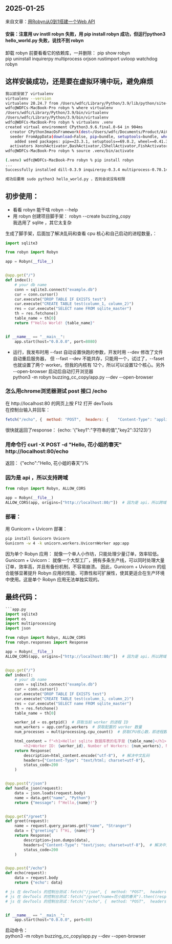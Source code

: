 ## 2025-01-25
来自文章：[用Robyn从0到1搭建一个Web API](https://juejin.cn/post/7452648140767805452)

#### 安装：注意用 uv instll robyn 失败，用 pip install robyn 成功，但运行python3 hello_world.py 失败，说找不到 robyn
卸载 robyn 前要看看它的依赖库，一并删除： pip show robyn  
pip uninstall inquirerpy multiprocess orjson rustimport uvloop watchdog robyn  


## 这样安装成功，还是要在虚拟环境中玩，避免麻烦
```bash
我以前安装了 virtualenv 
virtualenv --version
virtualenv 20.24.7 from /Users/wdfc/Library/Python/3.9/lib/python/site-packages/virtualenv/__init__.py
wdfc@WDFCs-MacBook-Pro robyn % where virtualenv
/Users/wdfc/Library/Python/3.9/bin/virtualenv
/Users/wdfc/Library/Python/3.9/bin/virtualenv
wdfc@WDFCs-MacBook-Pro robyn % virtualenv .venv
created virtual environment CPython3.9.6.final.0-64 in 904ms
  creator CPython3macOsFramework(dest=/Users/wdfc/Documents/Product/AiCrawler/robyn/.venv, clear=False, no_vcs_ignore=False, global=False)
  seeder FromAppData(download=False, pip=bundle, setuptools=bundle, wheel=bundle, via=copy, app_data_dir=/Users/wdfc/Library/Application Support/virtualenv)
    added seed packages: pip==23.3.1, setuptools==69.0.2, wheel==0.41.3
  activators XonshActivator,BashActivator,CShellActivator,FishActivator,NushellActivator,PowerShellActivator,PythonActivator
wdfc@WDFCs-MacBook-Pro robyn % source .venv/bin/activate

(.venv) wdfc@WDFCs-MacBook-Pro robyn % pip install robyn
...
Successfully installed dill-0.3.9 inquirerpy-0.3.4 multiprocess-0.70.14 orjson-3.9.15 pfzy-0.3.4 prompt-toolkit-3.0.50 robyn-0.65.0 rustimport-1.3.4 toml-0.10.2 uvloop-0.19.0 watchdog-4.0.1 wcwidth-0.2.13

成功后要用 sudo python3 hello_world.py ，否则会说没有权限
```

## 初步使用：
* 看看 robyn 能干啥 robyn --help  
* 用 robyn 创建项目脚手架： robyn --create buzzing_copy  
我选用了 sqlite ，其它太复杂  

生成了脚手架，后面加了解决乱码和查看 cpu 核心和自己启动的进程数量，：  
```python
import sqlite3

from robyn import Robyn

app = Robyn(__file__)


@app.get("/")
def index():
    # your db name
    conn = sqlite3.connect("example.db")
    cur = conn.cursor()
    cur.execute("DROP TABLE IF EXISTS test")
    cur.execute("CREATE TABLE test(column_1, column_2)")
    res = cur.execute("SELECT name FROM sqlite_master")
    th = res.fetchone()
    table_name = th[0]
    return f"Hello World! {table_name}"


if __name__ == "__main__":
    app.start(host="0.0.0.0", port=8080)
```


* 运行，我发布时用 --fast 自动设置快跑的参数，开发时用 --dev 修改了文件自动重启服务器， 但 --fast --dev 不能共存，只能用一个，试过了，--faset 也就设置了两个 worker。但我的内核有 12个，所以可以设置12个核心。另外 --open-browser 启动后自动打开浏览器  
python3 -m robyn buzzing_cc_copy/app.py --dev --open-browser  

### 怎么用chrome浏览器测试 post 接口 /echo
在 http://localhost:80 的网页上按 F12 打开 devTools  
在控制台输入并回车：  
```js
fetch("/echo", {  method: "POST",  headers: {    "Content-Type": "application/json",   },  body: JSON.stringify({      key1: "字符串的值",    key2: 32123,  }),       })  .then((response) => response.json())  .then((data) => console.log("Response:", data))  .catch((error) => console.error("Error:", error)); 
```
很快就返回了response：    {echo: '{"key1":"字符串的值","key2":32123}'}

### 用命令行 curl -X POST -d "Hello, 花小姐的春天" http://localhost:80/echo
返回：  {"echo":"Hello, 花小姐的春天"}%     

### 因为是 api ，所以支持跨域
```python
from robyn import Robyn, ALLOW_CORS

app = Robyn(__file__)
ALLOW_CORS(app, origins=["http://localhost:80/"])  # 因为是 api，所以跨域支持（CORS）
```

### 部署：
用 Gunicorn + Uvicorn 部署：
```bash
pip install Gunicorn Uvicorn  
Gunicorn -w 4 -k unicorn.workers.UvicornWorker app:app  
```

因为单个 Robyn 应用： 就像一个单人小作坊，只能处理少量订单，效率较低。
Gunicorn + Uvicorn： 就像一个大型工厂，拥有多条生产线，可以同时处理大量订单，效率高，并且有备份机制，不容易崩溃。
因此，Gunicorn + Uvicorn 的组合能够显著提升 Robyn 应用的性能、可靠性和可扩展性，使其更适合在生产环境中使用。这是单个 Robyn 应用无法单独实现的。


## 最终代码：
```python
```app.py
import sqlite3
import os
import multiprocessing
import json

from robyn import Robyn, ALLOW_CORS
from robyn.responses import Response

app = Robyn(__file__)
ALLOW_CORS(app, origins=["http://localhost:80/"])  # 因为是 api，所以跨域支持（CORS）


@app.get("/")
def index():
    # your db name
    conn = sqlite3.connect("example.db")
    cur = conn.cursor()
    cur.execute("DROP TABLE IF EXISTS test")
    cur.execute("CREATE TABLE test(column_1, column_2)")
    res = cur.execute("SELECT name FROM sqlite_master")
    th = res.fetchone()
    table_name = th[0]

    worker_id = os.getpid()  # 获取当前 worker 的进程 ID
    num_workers = app.config.workers  # 获取配置的 worker 数量
    num_processes = multiprocessing.cpu_count()  # 获取CPU核心数，即进程数

    html_content = f"<h1>Hello! sqlite 数据库表的名字是 {table_name}</h1>\
        <h2>Worker ID: {worker_id}, Number of Workers: {num_workers}, Number of Processes: {num_processes}</h2>"
    return Response(
        description=html_content.encode("utf-8"),  # 解决中文乱码
        headers={"Content-Type": "text/html; charset=utf-8"},
        status_code=200
    )


@app.post("/json")
def handle_json(request):
    data = json.loads(request.body)
    name = data.get("name", "Python")
    return {"message": f"Hello,{name}!"}


@app.get("/greet")
def greet(request):
    name = request.query_params.get("name", "Stranger")
    data = {"greeting": f"Hi, {name}!"}
    return Response(
        description=json.dumps(data),
        headers={"Content-Type": "text/json; charset=utf-8"},  # 解决中文乱码
        status_code=200
    )


@app.post("/echo")
def echo(request):
    data = request.body
    return {"echo": data}

# js 在 devTools 的控制台测试：fetch("/json", {  method: "POST",  headers: {    "Content-Type": "application/json",   },  body: JSON.stringify({   "name":"花小姐的春天",   key1: "字符串的值",    key2: 32123,  }),       })  .then((response) => response.json())  .then((data) => console.log("Response:", data))  .catch((error) => console.error("Error:", error));
# js 在 devTools 的控制台测试：fetch("/greet?name=花小姐的春天").then((response) => response.json()).then((data) => console.log("Response:", data)).catch((error) => console.error("Error:", error));
# js 在 devTools 的控制台测试：fetch("/echo", {  method: "POST",  headers: {    "Content-Type": "application/json",   },  body: JSON.stringify({      key1: "字符串的值",    key2: 32123,  }),       })  .then((response) => response.json())  .then((data) => console.log("Response:", data))  .catch((error) => console.error("Error:", error));


if __name__ == "__main__":
    app.start(host="0.0.0.0", port=80)
```
启动命令：  
python3 -m robyn buzzing_cc_copy/app.py --dev --open-browser